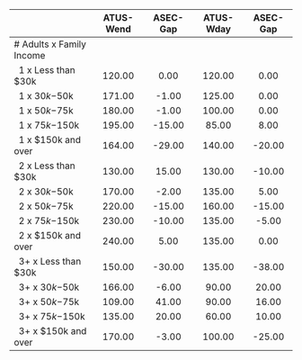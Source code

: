
|                      |    ATUS-Wend |     ASEC-Gap |    ATUS-Wday |     ASEC-Gap |
| -------------------- | :----------: | :----------: | :----------: | :----------: |
| # Adults x Family Income |              |              |              |              |
| &nbsp;&nbsp;1 x Less than $30k |       120.00 |         0.00 |       120.00 |         0.00 |
| &nbsp;&nbsp;1 x $30k-$50k |       171.00 |        -1.00 |       125.00 |         0.00 |
| &nbsp;&nbsp;1 x $50k-$75k |       180.00 |        -1.00 |       100.00 |         0.00 |
| &nbsp;&nbsp;1 x $75k-$150k |       195.00 |       -15.00 |        85.00 |         8.00 |
| &nbsp;&nbsp;1 x $150k and over |       164.00 |       -29.00 |       140.00 |       -20.00 |
| &nbsp;&nbsp;2 x Less than $30k |       130.00 |        15.00 |       130.00 |       -10.00 |
| &nbsp;&nbsp;2 x $30k-$50k |       170.00 |        -2.00 |       135.00 |         5.00 |
| &nbsp;&nbsp;2 x $50k-$75k |       220.00 |       -15.00 |       160.00 |       -15.00 |
| &nbsp;&nbsp;2 x $75k-$150k |       230.00 |       -10.00 |       135.00 |        -5.00 |
| &nbsp;&nbsp;2 x $150k and over |       240.00 |         5.00 |       135.00 |         0.00 |
| &nbsp;&nbsp;3+ x Less than $30k |       150.00 |       -30.00 |       135.00 |       -38.00 |
| &nbsp;&nbsp;3+ x $30k-$50k |       166.00 |        -6.00 |        90.00 |        20.00 |
| &nbsp;&nbsp;3+ x $50k-$75k |       109.00 |        41.00 |        90.00 |        16.00 |
| &nbsp;&nbsp;3+ x $75k-$150k |       135.00 |        20.00 |        60.00 |        10.00 |
| &nbsp;&nbsp;3+ x $150k and over |       170.00 |        -3.00 |       100.00 |       -25.00 |

